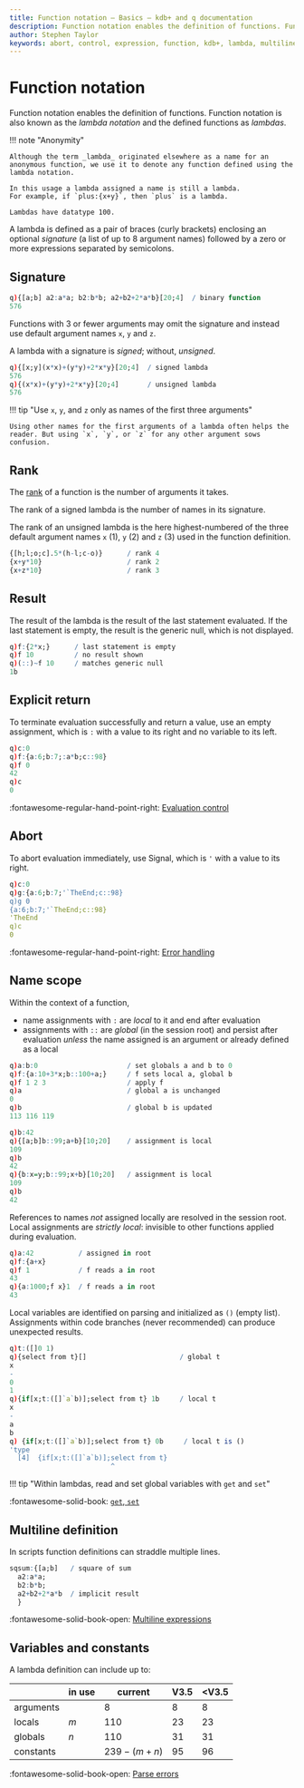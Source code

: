 ```yaml
---
title: Function notation – Basics – kdb+ and q documentation
description: Function notation enables the definition of functions. Function notation is also known as the lambda notation and the defined functions as lambdas.
author: Stephen Taylor
keywords: abort, control, expression, function, kdb+, lambda, multiline, notation, q, rank, signal, signed, unsigned
---
```

# Function notation





Function notation enables the definition of functions.
Function notation is also known as the _lambda notation_ and the defined functions as _lambdas_.

!!! note "Anonymity"

    Although the term _lambda_ originated elsewhere as a name for an anonymous function, we use it to denote any function defined using the lambda notation.

    In this usage a lambda assigned a name is still a lambda.
    For example, if `plus:{x+y}`, then `plus` is a lambda.

    Lambdas have datatype 100.


A lambda is defined as a pair of braces (curly brackets) enclosing an optional _signature_ (a list of up to 8 argument names) followed by a zero or more expressions separated by semicolons.


## Signature

```q
q){[a;b] a2:a*a; b2:b*b; a2+b2+2*a*b}[20;4]  / binary function
576
```

Functions with 3 or fewer arguments may omit the signature and instead use default argument names `x`, `y` and `z`.

A lambda with a signature is _signed_; without, _unsigned_.

```q
q){[x;y](x*x)+(y*y)+2*x*y}[20;4]  / signed lambda
576
q){(x*x)+(y*y)+2*x*y}[20;4]       / unsigned lambda
576
```

!!! tip "Use `x`, `y`, and `z` only as names of the first three arguments"

    Using other names for the first arguments of a lambda often helps the reader. But using `x`, `y`, or `z` for any other argument sows confusion.


## Rank

The [rank](glossary.md#rank) of a function is the number of arguments it takes.

The rank of a signed lambda is the number of names in its signature.

The rank of an unsigned lambda is the here highest-numbered of the three default argument names `x` (1), `y` (2) and `z` (3) used in the function definition.

```q
{[h;l;o;c].5*(h-l;c-o)}      / rank 4
{x+y*10}                     / rank 2
{x+z*10}                     / rank 3
```


## Result

The result of the lambda is the result of the last statement evaluated. If the last statement is empty, the result is the generic null, which is not displayed.

```q
q)f:{2*x;}      / last statement is empty
q)f 10          / no result shown
q)(::)~f 10     / matches generic null
1b
```


## Explicit return

To terminate evaluation successfully and return a value, use an empty assignment, which is `:` with a value to its right and no variable to its left.

```q
q)c:0
q)f:{a:6;b:7;:a*b;c::98}
q)f 0
42
q)c
0
```

:fontawesome-regular-hand-point-right:
[Evaluation control](control.md)


## Abort

To abort evaluation immediately, use Signal, which is `'` with a value to its right.

```q
q)c:0
q)g:{a:6;b:7;'`TheEnd;c::98}
q)g 0
{a:6;b:7;'`TheEnd;c::98}
'TheEnd
q)c
0
```

:fontawesome-regular-hand-point-right:
[Error handling](errors.md)


## Name scope

Within the context of a function,

-   name assignments with `:` are _local_ to it and end after evaluation
-   assignments with `::` are _global_ (in the session root) and persist after evaluation _unless_ the name assigned is an argument or already defined as a local

```q
q)a:b:0                      / set globals a and b to 0
q)f:{a:10+3*x;b::100+a;}     / f sets local a, global b
q)f 1 2 3                    / apply f
q)a                          / global a is unchanged
0
q)b                          / global b is updated
113 116 119

q)b:42
q){[a;b]b::99;a+b}[10;20]    / assignment is local
109
q)b
42
q){b:x=y;b::99;x+b}[10;20]   / assignment is local
109
q)b
42
```

References to names _not_ assigned locally are resolved in the session root. Local assignments are _strictly local_: invisible to other functions applied during evaluation.

```q
q)a:42           / assigned in root
q)f:{a+x}
q)f 1            / f reads a in root
43
q){a:1000;f x}1  / f reads a in root
43
```

Local variables are identified on parsing and initialized as `()` (empty list). Assignments within code branches (never recommended) can produce unexpected results.

```q
q)t:([]0 1)
q){select from t}[]                       / global t
x
-
0
1
q){if[x;t:([]`a`b)];select from t} 1b     / local t
x
-
a
b
q) {if[x;t:([]`a`b)];select from t} 0b     / local t is ()
'type
  [4]  {if[x;t:([]`a`b)];select from t}
                         ^
```

!!! tip "Within lambdas, read and set global variables with `get` and `set`"

:fontawesome-solid-book:
[`get`, `set`](../ref/get.md)


## Multiline definition

In scripts function definitions can straddle multiple lines.

```q
sqsum:{[a;b]   / square of sum
  a2:a*a;
  b2:b*b;
  a2+b2+2*a*b  / implicit result
  }
```


:fontawesome-solid-book-open:
[Multiline expressions](syntax.md#multiline-expressions)


## Variables and constants

A lambda definition can include up to:

&nbsp;    | in use | current     | V3.5  | <V3.5
----------|--------|-------------|-------|------
arguments |        | 8           | 8     | 8
locals    | $m$    | 110         | 23    | 23
globals   | $n$    | 110         | 31    | 31
constants |        | $239-(m+n)$ | 95    | 96

:fontawesome-solid-book-open:
[Parse errors](errors.md#parse-errors)

